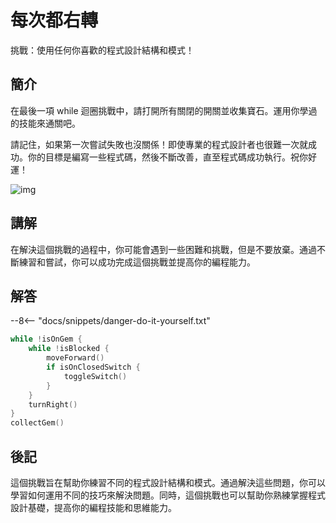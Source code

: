 # 每次都右轉

挑戰：使用任何你喜歡的程式設計結構和模式！

## 簡介

在最後一項 while 迴圈挑戰中，請打開所有關閉的開關並收集寶石。運用你學過的技能來通關吧。

請記住，如果第一次嘗試失敗也沒關係！即使專業的程式設計者也很難一次就成功。你的目標是編寫一些程式碼，然後不斷改善，直至程式碼成功執行。祝你好運！

![img](https://imagedelivery.net/cdkaXPuFls5qlrh3GM4hfA/7c7fbfe1-6ae0-4e24-00c5-93c5d1c9cb00/public)

## 講解

在解決這個挑戰的過程中，你可能會遇到一些困難和挑戰，但是不要放棄。通過不斷練習和嘗試，你可以成功完成這個挑戰並提高你的編程能力。

## 解答

--8<-- "docs/snippets/danger-do-it-yourself.txt"

```swift linenums="1"
while !isOnGem {
    while !isBlocked {
        moveForward()
        if isOnClosedSwitch {
            toggleSwitch()
        }
    }
    turnRight()
}
collectGem()
```

## 後記

這個挑戰旨在幫助你練習不同的程式設計結構和模式。通過解決這些問題，你可以學習如何運用不同的技巧來解決問題。同時，這個挑戰也可以幫助你熟練掌握程式設計基礎，提高你的編程技能和思維能力。
